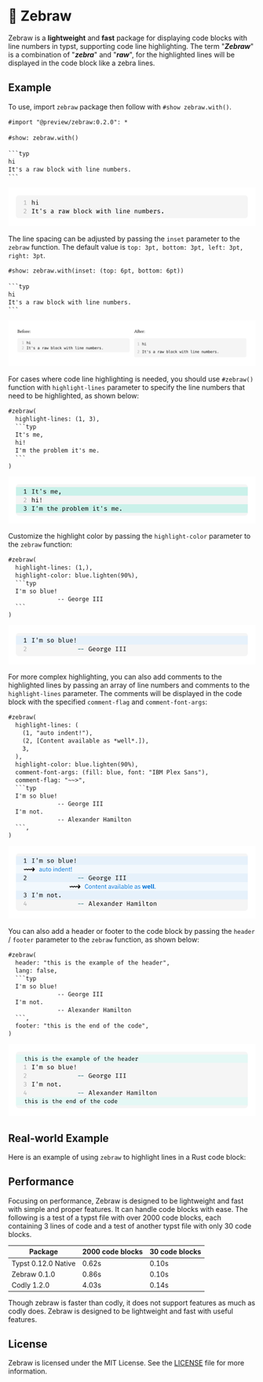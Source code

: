 # 🦓 Zebraw

Zebraw is a **lightweight** and **fast** package for displaying code blocks with line numbers in typst, supporting code line highlighting. The term "_**Zebraw**_" is a combination of "**_zebra_**" and "**_raw_**", for the highlighted lines will be displayed in the code block like a zebra lines.

## Example

To use, import `zebraw` package then follow with `#show zebraw.with()`.

````typ
#import "@preview/zebraw:0.2.0": *

#show: zebraw.with()

```typ
hi
It's a raw block with line numbers.
```
````

![example1](assets/example1.svg)

The line spacing can be adjusted by passing the `inset` parameter to the `zebraw` function. The default value is `top: 3pt, bottom: 3pt, left: 3pt, right: 3pt`.

````typ
#show: zebraw.with(inset: (top: 6pt, bottom: 6pt))

```typ
hi
It's a raw block with line numbers.
```
````

![line-spacing](assets/line-spacing.svg)

For cases where code line highlighting is needed, you should use `#zebraw()` function with `highlight-lines` parameter to specify the line numbers that need to be highlighted, as shown below:

````typ
#zebraw(
  highlight-lines: (1, 3),
  ```typ
  It's me,
  hi!
  I'm the problem it's me.
  ```
)
````

![example2](assets/example4.svg)

Customize the highlight color by passing the `highlight-color` parameter to the `zebraw` function:

````typ
#zebraw(
  highlight-lines: (1,),
  highlight-color: blue.lighten(90%),
  ```typ
  I'm so blue!
              -- George III
  ```
)
````

![example3](assets/example5.svg)

For more complex highlighting, you can also add comments to the highlighted lines by passing an array of line numbers and comments to the `highlight-lines` parameter. The comments will be displayed in the code block with the specified `comment-flag` and `comment-font-args`:

````typ
#zebraw(
  highlight-lines: (
    (1, "auto indent!"),
    (2, [Content available as *well*.]),
    3,
  ),
  highlight-color: blue.lighten(90%),
  comment-font-args: (fill: blue, font: "IBM Plex Sans"),
  comment-flag: "~~>",
  ```typ
  I'm so blue!
              -- George III
  I'm not.
              -- Alexander Hamilton
  ```,
)
````

![example4](assets/example6.svg)

You can also add a header or footer to the code block by passing the `header` / `footer` parameter to the `zebraw` function, as shown below:

````typ
#zebraw(
  header: "this is the example of the header",
  lang: false,
  ```typ
  I'm so blue!
              -- George III
  I'm not.
              -- Alexander Hamilton
  ```,
  footer: "this is the end of the code",
)
````

![example5](assets/example7.svg)

## Real-world Example

Here is an example of using `zebraw` to highlight lines in a Rust code block:

## Performance

Focusing on performance, Zebraw is designed to be lightweight and fast with simple and proper features. It can handle code blocks with ease. The following is a test of a typst file with over 2000 code blocks, each containing 3 lines of code and a test of another typst file with only 30 code blocks.

| Package             | 2000 code blocks | 30 code blocks |
| ------------------- | ---------------- | -------------- |
| Typst 0.12.0 Native | 0.62s            | 0.10s          |
| Zebraw 0.1.0        | 0.86s            | 0.10s          |
| Codly 1.2.0         | 4.03s            | 0.14s          |

Though zebraw is faster than codly, it does not support features as much as codly does. Zebraw is designed to be lightweight and fast with useful features.

## License

Zebraw is licensed under the MIT License. See the [LICENSE](LICENSE) file for more information.
